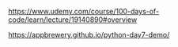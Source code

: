 https://www.udemy.com/course/100-days-of-code/learn/lecture/19140890#overview

https://appbrewery.github.io/python-day7-demo/
